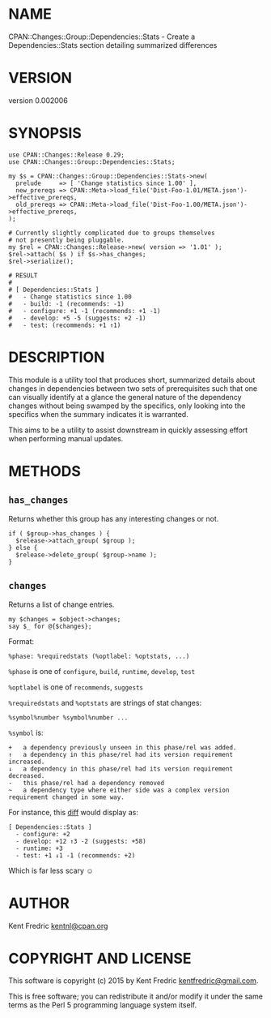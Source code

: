 # NAME

CPAN::Changes::Group::Dependencies::Stats - Create a Dependencies::Stats section detailing summarized differences

# VERSION

version 0.002006

# SYNOPSIS

    use CPAN::Changes::Release 0.29;
    use CPAN::Changes::Group::Dependencies::Stats;

    my $s = CPAN::Changes::Group::Dependencies::Stats->new(
      prelude     => [ 'Change statistics since 1.00' ],
      new_prereqs => CPAN::Meta->load_file('Dist-Foo-1.01/META.json')->effective_prereqs,
      old_prereqs => CPAN::Meta->load_file('Dist-Foo-1.00/META.json')->effective_prereqs,
    );

    # Currently slightly complicated due to groups themselves
    # not presently being pluggable.
    my $rel = CPAN::Changes::Release->new( version => '1.01' );
    $rel->attach( $s ) if $s->has_changes;
    $rel->serialize();

    # RESULT
    #
    # [ Dependencies::Stats ]
    #   - Change statistics since 1.00
    #   - build: -1 (recommends: -1)
    #   - configure: +1 -1 (recommends: +1 -1)
    #   - develop: +5 -5 (suggests: +2 -1)
    #   - test: (recommends: +1 ↑1)

# DESCRIPTION

This module is a utility tool that produces short, summarized details about changes in dependencies between two sets
of prerequisites such that one can visually identify at a glance the general nature of the dependency changes without
being swamped by the specifics, only looking into the specifics when the summary indicates it is warranted.

This aims to be a utility to assist downstream in quickly assessing effort when performing manual updates.

# METHODS

## `has_changes`

Returns whether this group has any interesting changes or not.

    if ( $group->has_changes ) {
      $release->attach_group( $group );
    } else {
      $release->delete_group( $group->name );
    }

## `changes`

Returns a list of change entries.

    my $changes = $object->changes;
    say $_ for @{$changes};

Format:

    %phase: %requiredstats (%optlabel: %optstats, ...)

`%phase` is one of `configure`, `build`, `runtime`, `develop`, `test`

`%optlabel` is one of `recommends`, `suggests`

`%requiredstats` and `%optstats` are strings of stat changes:

    %symbol%number %symbol%number ...

`%symbol` is:

    +   a dependency previously unseen in this phase/rel was added.
    ↑   a dependency in this phase/rel had its version requirement increased.
    ↓   a dependency in this phase/rel had its version requirement decreased.
    -   this phase/rel had a dependency removed
    ~   a dependency type where either side was a complex version requirement changed in some way.

For instance, this [diff](https://metacpan.org/diff/file?target=ETHER/Moose-2.1210/META.json&source=ETHER/Moose-2.1005/META.json) would display as:

    [ Dependencies::Stats ]
      - configure: +2
      - develop: +12 ↑3 -2 (suggests: +58)
      - runtime: +3
      - test: +1 ↓1 -1 (recommends: +2)

Which is far less scary ☺

# AUTHOR

Kent Fredric <kentnl@cpan.org>

# COPYRIGHT AND LICENSE

This software is copyright (c) 2015 by Kent Fredric <kentfredric@gmail.com>.

This is free software; you can redistribute it and/or modify it under
the same terms as the Perl 5 programming language system itself.
